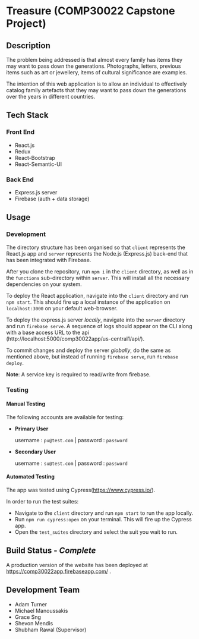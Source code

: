 # Treasure (COMP30022 Capstone Project)

## Description

The problem being addressed is that almost every family has items they may want to pass down the generations. Photographs, letters, previous items such as art or jewellery, items of cultural significance are examples.

The intention of this web application is to allow an individual to effectively catalog family artefacts that they may want to pass down the generations over the years in different countries.

## Tech Stack

### Front End
- React.js
- Redux
- React-Bootstrap
- React-Semantic-UI

### Back End
- Express.js server
- Firebase (auth + data storage)

## Usage

### Development

The directory structure has been organised so that `client` represents the React.js app and `server` represents the Node.js (Express.js) back-end that has been integrated with Firebase.

After you clone the repository, run `npm i` in the `client` directory, as well as in the `functions` sub-directory within `server`. This will install all the necessary dependencies on your system.

To deploy the React application, navigate into the `client` directory and run `npm start`. This should fire up a local instance of the application on `localhost:3000` on your default web-browser.

To deploy the express.js server _locally_, navigate into the `server` directory and run `firebase serve`. A sequence of logs should appear on the CLI along with a base access URL to the api (http://localhost:5000/comp30022app/us-central1/api/).

To commit changes and deploy the server _globally_, do the same as mentioned above, but instead of running `firebase serve`, run `firebase deploy`.

**Note**: A service key is required to read/write from firebase.

### Testing

#### Manual Testing

The following accounts are available for testing:

- **Primary User**

   username : `pu@test.com` | password : `password`

- **Secondary User**

   username : `su@test.com` | password : `password`

#### Automated Testing

The app was tested using Cypress(https://www.cypress.io/).

In order to run the test suites:
- Navigate to the `client` directory and run `npm start` to run the app locally.
- Run `npm run cypress:open` on your terminal. This will fire up the Cypress app.
- Open the `test_suites` directory and select the suit you wait to run.

## Build Status - *Complete*

A production version of the website has been deployed at https://comp30022app.firebaseapp.com/ .

## Development Team

* Adam Turner
* Michael Manoussakis
* Grace Sng
* Shevon Mendis
* Shubham Rawal (Supervisor)
